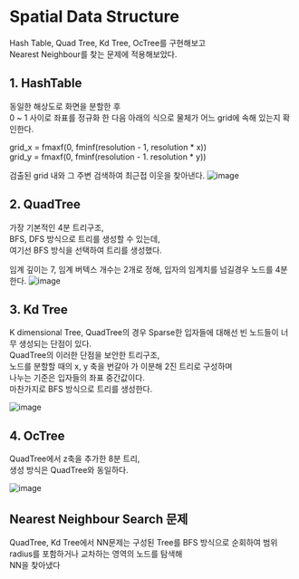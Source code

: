 # Spatial Data Structure
Hash Table, Quad Tree, Kd Tree, OcTree를 구현해보고 </br>
Nearest Neighbour를 찾는 문제에 적용해보았다.


## 1. HashTable
동일한 해상도로 화면을 분할한 후 </br>
0 ~ 1 사이로 좌표를 정규화 한 다음 아래의 식으로 물체가 어느 grid에 속해 있는지 확인한다. </br>

grid_x = fmaxf(0, fminf(resolution - 1, resolution * x))</br>
grid_y = fmaxf(0, fminf(resolution - 1. resolution * y))</br>

검출된 grid 내와 그 주변 검색하여 최근접 이웃을 찾아낸다.
![image](https://github.com/user-attachments/assets/b9e3b706-8408-4445-9e58-835926362ca3)

## 2. QuadTree
가장 기본적인 4분 트리구조, </br>
BFS, DFS 방식으로 트리를 생성할 수 있는데, </br>
여기선 BFS 방식을 선택하여 트리를 생성했다. </br>

임계 깊이는 7, 임계 버텍스 개수는 2개로 정해, 입자의 임계치를 넘길경우 노드를 4분한다.
![image](https://github.com/user-attachments/assets/b41a99db-37ce-47e7-9a36-53e89a128c15)

## 3. Kd Tree
K dimensional Tree, QuadTree의 경우 Sparse한 입자들에 대해선 빈 노드들이 너무 생성되는 단점이 있다. </br>
QuadTree의 이러한 단점을 보안한 트리구조, </br>
노드를 분할할 때의 x, y 축을 번갈아 가 이분해 2진 트리로 구성하며 </br>
나누는 기준은 입자들의 좌표 중간값이다. </br>
마찬가지로 BFS 방식으로 트리를 생성한다.

![image](https://github.com/user-attachments/assets/d3c9cb26-5ba4-45b3-8856-d03c5f03dad8)

## 4. OcTree
QuadTree에서 z축을 추가한 8분 트리, </br>
생성 방식은 QuadTree와 동일하다. </br>

![image](https://github.com/user-attachments/assets/128bbcb4-ba8d-44ca-b140-2510d1037367)

## Nearest Neighbour Search 문제
QuadTree, Kd Tree에서 NN문제는 구성된 Tree를 BFS 방식으로 순회하여 범위 radius를 포함하거나 교차하는 영역의 노드를 탐색해 </br>
NN을 찾아냈다
